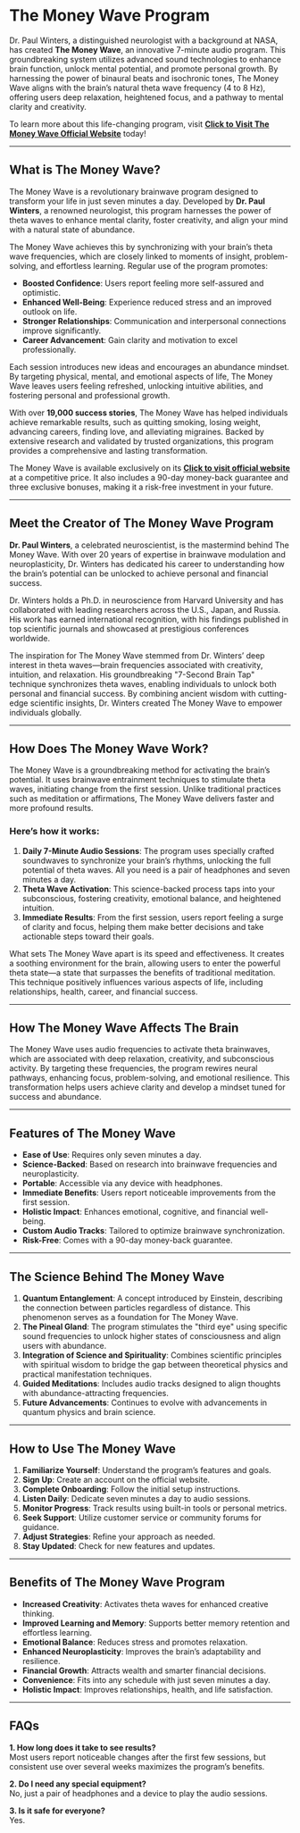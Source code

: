 # The Money Wave Program

Dr. Paul Winters, a distinguished neurologist with a background at NASA, has created **The Money Wave**, an innovative 7-minute audio program. This groundbreaking system utilizes advanced sound technologies to enhance brain function, unlock mental potential, and promote personal growth. By harnessing the power of binaural beats and isochronic tones, The Money Wave aligns with the brain’s natural theta wave frequency (4 to 8 Hz), offering users deep relaxation, heightened focus, and a pathway to mental clarity and creativity.

To learn more about this life-changing program, visit **[Click to Visit The Money Wave Official Website](https://842114pgrzzxas6j1mkx0495zn.hop.clickbank.net/?&tid=usamoneywaves)** today!

---

## What is The Money Wave?

The Money Wave is a revolutionary brainwave program designed to transform your life in just seven minutes a day. Developed by **Dr. Paul Winters**, a renowned neurologist, this program harnesses the power of theta waves to enhance mental clarity, foster creativity, and align your mind with a natural state of abundance.

The Money Wave achieves this by synchronizing with your brain’s theta wave frequencies, which are closely linked to moments of insight, problem-solving, and effortless learning. Regular use of the program promotes:

- **Boosted Confidence**: Users report feeling more self-assured and optimistic.
- **Enhanced Well-Being**: Experience reduced stress and an improved outlook on life.
- **Stronger Relationships**: Communication and interpersonal connections improve significantly.
- **Career Advancement**: Gain clarity and motivation to excel professionally.

Each session introduces new ideas and encourages an abundance mindset. By targeting physical, mental, and emotional aspects of life, The Money Wave leaves users feeling refreshed, unlocking intuitive abilities, and fostering personal and professional growth.

With over **19,000 success stories**, The Money Wave has helped individuals achieve remarkable results, such as quitting smoking, losing weight, advancing careers, finding love, and alleviating migraines. Backed by extensive research and validated by trusted organizations, this program provides a comprehensive and lasting transformation.

The Money Wave is available exclusively on its **[Click to visit official website](https://842114pgrzzxas6j1mkx0495zn.hop.clickbank.net/?&tid=usamoneywaves)** at a competitive price. It also includes a 90-day money-back guarantee and three exclusive bonuses, making it a risk-free investment in your future.

---

## Meet the Creator of The Money Wave Program

**Dr. Paul Winters**, a celebrated neuroscientist, is the mastermind behind The Money Wave. With over 20 years of expertise in brainwave modulation and neuroplasticity, Dr. Winters has dedicated his career to understanding how the brain’s potential can be unlocked to achieve personal and financial success.

Dr. Winters holds a Ph.D. in neuroscience from Harvard University and has collaborated with leading researchers across the U.S., Japan, and Russia. His work has earned international recognition, with his findings published in top scientific journals and showcased at prestigious conferences worldwide.

The inspiration for The Money Wave stemmed from Dr. Winters’ deep interest in theta waves—brain frequencies associated with creativity, intuition, and relaxation. His groundbreaking "7-Second Brain Tap" technique synchronizes theta waves, enabling individuals to unlock both personal and financial success. By combining ancient wisdom with cutting-edge scientific insights, Dr. Winters created The Money Wave to empower individuals globally.

---

## How Does The Money Wave Work?

The Money Wave is a groundbreaking method for activating the brain’s potential. It uses brainwave entrainment techniques to stimulate theta waves, initiating change from the first session. Unlike traditional practices such as meditation or affirmations, The Money Wave delivers faster and more profound results.

### Here’s how it works:

1. **Daily 7-Minute Audio Sessions**: The program uses specially crafted soundwaves to synchronize your brain’s rhythms, unlocking the full potential of theta waves. All you need is a pair of headphones and seven minutes a day.
2. **Theta Wave Activation**: This science-backed process taps into your subconscious, fostering creativity, emotional balance, and heightened intuition.
3. **Immediate Results**: From the first session, users report feeling a surge of clarity and focus, helping them make better decisions and take actionable steps toward their goals.

What sets The Money Wave apart is its speed and effectiveness. It creates a soothing environment for the brain, allowing users to enter the powerful theta state—a state that surpasses the benefits of traditional meditation. This technique positively influences various aspects of life, including relationships, health, career, and financial success.

---

## How The Money Wave Affects The Brain

The Money Wave uses audio frequencies to activate theta brainwaves, which are associated with deep relaxation, creativity, and subconscious activity. By targeting these frequencies, the program rewires neural pathways, enhancing focus, problem-solving, and emotional resilience. This transformation helps users achieve clarity and develop a mindset tuned for success and abundance.

---

## Features of The Money Wave

- **Ease of Use**: Requires only seven minutes a day.
- **Science-Backed**: Based on research into brainwave frequencies and neuroplasticity.
- **Portable**: Accessible via any device with headphones.
- **Immediate Benefits**: Users report noticeable improvements from the first session.
- **Holistic Impact**: Enhances emotional, cognitive, and financial well-being.
- **Custom Audio Tracks**: Tailored to optimize brainwave synchronization.
- **Risk-Free**: Comes with a 90-day money-back guarantee.

---

## The Science Behind The Money Wave

1. **Quantum Entanglement**: A concept introduced by Einstein, describing the connection between particles regardless of distance. This phenomenon serves as a foundation for The Money Wave.
2. **The Pineal Gland**: The program stimulates the "third eye" using specific sound frequencies to unlock higher states of consciousness and align users with abundance.
3. **Integration of Science and Spirituality**: Combines scientific principles with spiritual wisdom to bridge the gap between theoretical physics and practical manifestation techniques.
4. **Guided Meditations**: Includes audio tracks designed to align thoughts with abundance-attracting frequencies.
5. **Future Advancements**: Continues to evolve with advancements in quantum physics and brain science.

---

## How to Use The Money Wave

1. **Familiarize Yourself**: Understand the program’s features and goals.
2. **Sign Up**: Create an account on the official website.
3. **Complete Onboarding**: Follow the initial setup instructions.
4. **Listen Daily**: Dedicate seven minutes a day to audio sessions.
5. **Monitor Progress**: Track results using built-in tools or personal metrics.
6. **Seek Support**: Utilize customer service or community forums for guidance.
7. **Adjust Strategies**: Refine your approach as needed.
8. **Stay Updated**: Check for new features and updates.

---

## Benefits of The Money Wave Program

- **Increased Creativity**: Activates theta waves for enhanced creative thinking.
- **Improved Learning and Memory**: Supports better memory retention and effortless learning.
- **Emotional Balance**: Reduces stress and promotes relaxation.
- **Enhanced Neuroplasticity**: Improves the brain’s adaptability and resilience.
- **Financial Growth**: Attracts wealth and smarter financial decisions.
- **Convenience**: Fits into any schedule with just seven minutes a day.
- **Holistic Impact**: Improves relationships, health, and life satisfaction.

---

## FAQs

**1. How long does it take to see results?**  
Most users report noticeable changes after the first few sessions, but consistent use over several weeks maximizes the program’s benefits.

**2. Do I need any special equipment?**  
No, just a pair of headphones and a device to play the audio sessions.

**3. Is it safe for everyone?**  
Yes.
